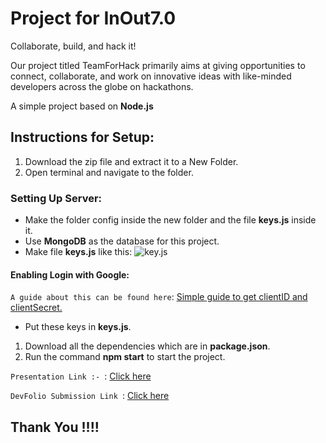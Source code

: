 # Project for InOut7.0

Collaborate, build, and hack it!

Our project titled TeamForHack primarily aims at giving opportunities to connect, collaborate, and work on innovative ideas with like-minded developers across the globe on hackathons.

A simple project based on **Node.js**

## Instructions for Setup:
1. Download the zip file and extract it to a New Folder.
2. Open terminal and navigate to the folder.
  ### Setting Up Server:
   * Make the folder config inside the new folder and the file **keys.js** inside it.
   * Use **MongoDB** as the database for this project.
   * Make file **keys.js** like this: ![key.js](https://user-images.githubusercontent.com/54629424/79287275-e9e38e80-7ee0-11ea-8041-9f8dd3ab330f.png)

 #### Enabling Login with Google:
  `A guide about this can be found here`: [Simple guide to get clientID and clientSecret.](https://developers.google.com/adwords/api/docs/guides/authentication)
   * Put these keys in **keys.js**.
1. Download all the dependencies which are in **package.json**.
1. Run the command **npm start** to start the project.


`Presentation Link :- `: [Click here]()

`DevFolio Submission Link `: [Click here]()

## Thank You !!!!
